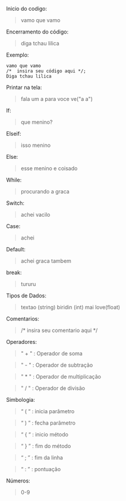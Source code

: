 







Inicio do codigo:
>vamo que vamo

Encerramento do código:
>diga tchau lilica

Exemplo:
```
vamo que vamo
/*  insira seu código aqui */;
Diga tchau lilica
```

Printar na tela:
>fala um a para voce ve("a a")

If:
> que menino?

Elseif:
>isso menino

Else:
>esse menino e coisado

While:
>procurando a graca

Switch:
>achei vacilo

Case:
>achei

Default:
>achei graca tambem

break:
>tururu

Tipos de Dados:
>textao (string)
>biridin (int)
>mai love(float)

Comentarios:
> /* insira seu comentario aqui */

Operadores:
>" + " : Operador de soma

>" - " : Operador de subtração

>" * " : Operador de multiplicação

>" / " : Operador de divisão

Simbologia:
>“ ( “ : inicia parâmetro	

>“ ) ” : fecha parâmetro

>“ { “ : inicio método

>“ } ” : fim do método 

>“ ; ” : fim da linha

>“ : ” : pontuação

Números:
>0-9


